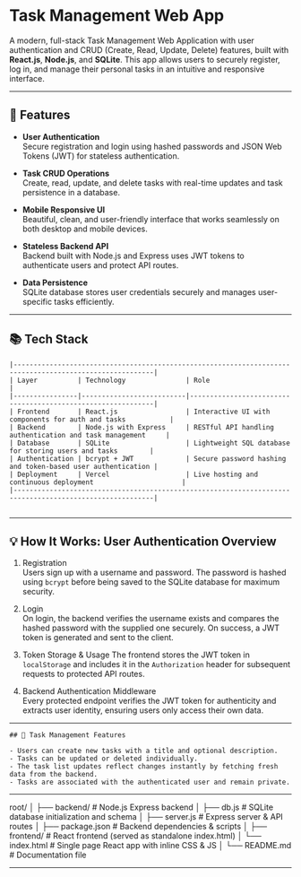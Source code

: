 # Task Management Web App

A modern, full-stack Task Management Web Application with user authentication and CRUD (Create, Read, Update, Delete) features, built with **React.js**, **Node.js**, and **SQLite**. This app allows users to securely register, log in, and manage their personal tasks in an intuitive and responsive interface.

---

## 🚀 Features

- **User Authentication**  
  Secure registration and login using hashed passwords and JSON Web Tokens (JWT) for stateless authentication.

- **Task CRUD Operations**  
  Create, read, update, and delete tasks with real-time updates and task persistence in a database.

- **Mobile Responsive UI**  
  Beautiful, clean, and user-friendly interface that works seamlessly on both desktop and mobile devices.

- **Stateless Backend API**  
  Backend built with Node.js and Express uses JWT tokens to authenticate users and protect API routes.

- **Data Persistence**  
  SQLite database stores user credentials securely and manages user-specific tasks efficiently.

---

## 📚 Tech Stack

```
|---------------------------------------------------------------------------------------------------------|
| Layer          | Technology               | Role                                                        |
|----------------|--------------------------|-------------------------------------------------------------|
| Frontend       | React.js                 | Interactive UI with components for auth and tasks           |
| Backend        | Node.js with Express     | RESTful API handling authentication and task management     |
| Database       | SQLite                   | Lightweight SQL database for storing users and tasks        |
| Authentication | bcrypt + JWT             | Secure password hashing and token-based user authentication |
| Deployment     | Vercel                   | Live hosting and continuous deployment                      |
|---------------------------------------------------------------------------------------------------------|
 
 ```
---

## 💡 How It Works: User Authentication Overview

1. Registration  
   Users sign up with a username and password. The password is hashed using `bcrypt` before being saved to the SQLite database for maximum security.

2. Login  
   On login, the backend verifies the username exists and compares the hashed password with the supplied one securely. On success, a JWT token is generated and sent to the client.

3. Token Storage & Usage
   The frontend stores the JWT token in `localStorage` and includes it in the `Authorization` header for subsequent requests to protected API routes.

4. Backend Authentication Middleware  
   Every protected endpoint verifies the JWT token for authenticity and extracts user identity, ensuring users only access their own data.

---
```
## 🎯 Task Management Features

- Users can create new tasks with a title and optional description.
- Tasks can be updated or deleted individually.
- The task list updates reflect changes instantly by fetching fresh data from the backend.
- Tasks are associated with the authenticated user and remain private.
```
---

root/
│
├── backend/                # Node.js Express backend
│   ├── db.js               # SQLite database initialization and schema
│   ├── server.js           # Express server & API routes
│   ├── package.json        # Backend dependencies & scripts
│
├── frontend/               # React frontend (served as standalone index.html)
│   └── index.html          # Single page React app with inline CSS & JS
│
└── README.md               # Documentation file

---



